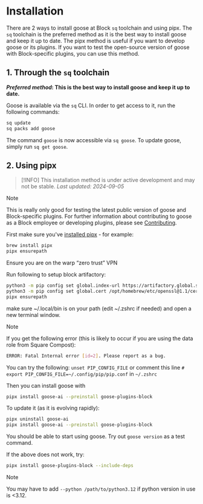 # Installation

There are 2 ways to install goose at Block `sq` toolchain and using pipx. The `sq` toolchain is the preferred method as it is the best way to install goose and keep it up to date. The pipx method is useful if you want to develop goose  or its plugins. If you want to test the open-source version of goose with Block-specific plugins, you can use this method.

## 1. Through the `sq` toolchain

***Preferred method*: This is the best way to install goose and keep it up to date.**

Goose is available via the `sq` CLI. In order to get access to it, run the following commands:

```bash
sq update
sq packs add goose
```

The command `goose` is now accessible via `sq goose`. To update goose, simply run `sq get goose`.

## 2. Using pipx

> [!INFO]
> This installation method is under active development and may not be stable. *Last updated: 2024-09-05*

> [!NOTE]
> This is really only good for testing the latest public version of goose and Block-specific plugins.
> For further information about contributing to goose as a Block employee or developing plugins, please see 
> [Contributing](contributing.md).

First make sure you've [installed pipx][pipx] - for example:

```sh
brew install pipx
pipx ensurepath
```

Ensure you are on the warp “zero trust” VPN

Run following to setup block artifactory:
```sh
python3 -m pip config set global.index-url https://artifactory.global.square/artifactory/api/pypi/block-pypi/simple
python3 -m pip config set global.cert /opt/homebrew/etc/openssl@1.1/cert.pem
pipx ensurepath
```

make sure ~/.local/bin is on your path (edit ~/.zshrc if needed) and open a new terminal window.

> [!NOTE] 
> If you get the following error (this is likely to occur if you are using the data role from Square Compost):
> ```sh
> ERROR: Fatal Internal error [id=2]. Please report as a bug.
> ```
> You can try the following:
> `unset PIP_CONFIG_FILE` or comment this line `# export PIP_CONFIG_FILE=~/.config/pip/pip.conf`
> in `~/.zshrc`


Then you can install goose with

```sh
pipx install goose-ai --preinstall goose-plugins-block
```

To update it (as it is evolving rapidly):
```sh
pipx uninstall goose-ai
pipx install goose-ai --preinstall goose-plugins-block
```

You should be able to start using goose. Try out `goose version` as a test command.

If the above does not work, try: 
```sh
pipx install goose-plugins-block --include-deps
```

> [!NOTE]
> You may have to add `--python /path/to/python3.12` if python version in use is <3.12.

[pipx]: https://github.com/pypa/pipx?tab=readme-ov-file#install-pipx
